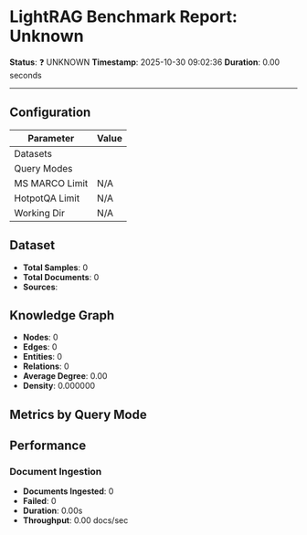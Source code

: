 # LightRAG Benchmark Report: Unknown

**Status**: ❓ UNKNOWN
**Timestamp**: 2025-10-30 09:02:36
**Duration**: 0.00 seconds

---

## Configuration

| Parameter | Value |
|-----------|-------|
| Datasets |  |
| Query Modes |  |
| MS MARCO Limit | N/A |
| HotpotQA Limit | N/A |
| Working Dir | N/A |

## Dataset

- **Total Samples**: 0
- **Total Documents**: 0
- **Sources**: 

## Knowledge Graph

- **Nodes**: 0
- **Edges**: 0
- **Entities**: 0
- **Relations**: 0
- **Average Degree**: 0.00
- **Density**: 0.000000

## Metrics by Query Mode


## Performance

### Document Ingestion

- **Documents Ingested**: 0
- **Failed**: 0
- **Duration**: 0.00s
- **Throughput**: 0.00 docs/sec
